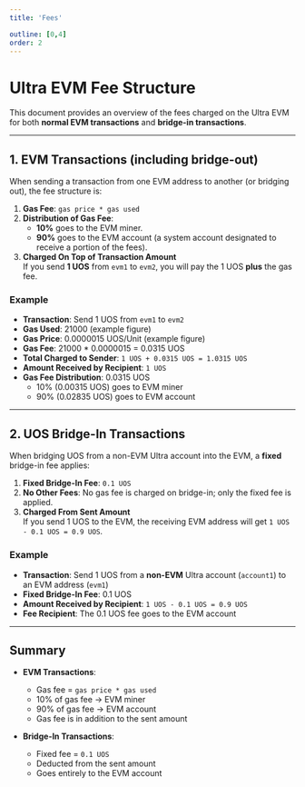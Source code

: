 ```yaml
---
title: 'Fees'

outline: [0,4]
order: 2
---
```


# Ultra EVM Fee Structure

This document provides an overview of the fees charged on the Ultra EVM for both **normal EVM transactions** and **bridge-in transactions**.

---

## 1. EVM Transactions (including bridge-out)

When sending a transaction from one EVM address to another (or bridging out), the fee structure is:

1. **Gas Fee**: `gas price * gas used`
2. **Distribution of Gas Fee**:
   - **10%** goes to the EVM miner.
   - **90%** goes to the EVM account (a system account designated to receive a portion of the fees).
3. **Charged On Top of Transaction Amount**  
   If you send **1 UOS** from `evm1` to `evm2`, you will pay the 1 UOS **plus** the gas fee.  

### Example

- **Transaction**: Send 1 UOS from `evm1` to `evm2`
- **Gas Used**: 21000 (example figure)
- **Gas Price**: 0.0000015 UOS/Unit (example figure)
- **Gas Fee**: 21000 * 0.0000015 = 0.0315 UOS
- **Total Charged to Sender**: `1 UOS + 0.0315 UOS = 1.0315 UOS`
- **Amount Received by Recipient**: `1 UOS`
- **Gas Fee Distribution**: 0.0315 UOS
  - 10% (0.00315 UOS) goes to EVM miner
  - 90% (0.02835 UOS) goes to EVM account

---

## 2. UOS Bridge-In Transactions

When bridging UOS from a non-EVM Ultra account into the EVM, a **fixed** bridge-in fee applies:

1. **Fixed Bridge-In Fee**: `0.1 UOS`
2. **No Other Fees**: No gas fee is charged on bridge-in; only the fixed fee is applied.
3. **Charged From Sent Amount**  
   If you send 1 UOS to the EVM, the receiving EVM address will get `1 UOS - 0.1 UOS = 0.9 UOS`.

### Example

- **Transaction**: Send 1 UOS from a **non-EVM** Ultra account (`account1`) to an EVM address (`evm1`)
- **Fixed Bridge-In Fee**: 0.1 UOS
- **Amount Received by Recipient**: `1 UOS - 0.1 UOS = 0.9 UOS`
- **Fee Recipient**: The 0.1 UOS fee goes to the EVM account

---

## Summary

- **EVM Transactions**:
  - Gas fee = `gas price * gas used`
  - 10% of gas fee → EVM miner
  - 90% of gas fee → EVM account
  - Gas fee is in addition to the sent amount

- **Bridge-In Transactions**:
  - Fixed fee = `0.1 UOS`
  - Deducted from the sent amount
  - Goes entirely to the EVM account

